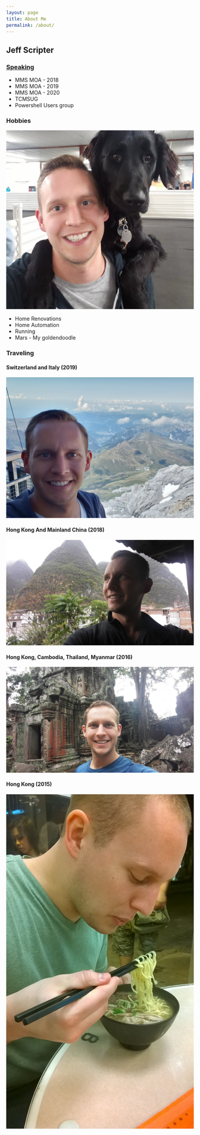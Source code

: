 ```yaml
---
layout: page
title: About Me
permalink: /about/
---
```

## Jeff Scripter


### [Speaking](https://JPScripter.com/presentations)

* MMS MOA - 2018 
* MMS MOA - 2019
* MMS MOA - 2020
* TCMSUG
* Powershell Users group

### Hobbies

![Me and Mars](/assets/images/WithMars.jpg)

* Home Renovations
* Home Automation
* Running
* Mars - My goldendoodle  

### Traveling

#### Switzerland and Italy (2019)
![Me In The Apls](/assets/images/Alps.jpg)

#### Hong Kong And Mainland China (2018)
![Me In Guilin](/assets/images/Guilin.jpg)


#### Hong Kong, Cambodia, Thailand, Myanmar (2016)
![Me In The Cambodia](/assets/images/Cambodia.jpg)


#### Hong Kong (2015)
![Me In The Hong Kong](/assets/images/HongKong.jpg)


